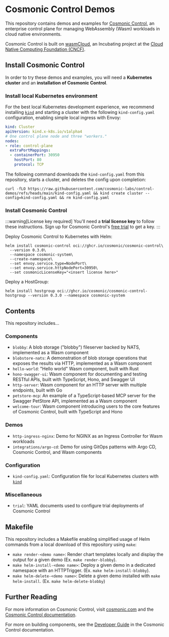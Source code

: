 # Cosmonic Control Demos

This repository contains demos and examples for [Cosmonic Control](https://cosmonic.com/), an enterprise control plane for managing WebAssembly (Wasm) workloads in cloud native environments.

Cosmonic Control is built on [wasmCloud](https://wasmcloud.com/), an Incubating project at the [Cloud Native Computing Foundation (CNCF)](https://www.cncf.io/).

## Install Cosmonic Control

In order to try these demos and examples, you will need a **Kubernetes cluster** and an **installation of Cosmonic Control**.

### Install local Kubernetes environment

For the best local Kubernetes development experience, we recommend installing [`kind`](https://kind.sigs.k8s.io/) and starting a cluster with the following `kind-config.yaml` configuration, enabling simple local ingress with Envoy:

```yaml
kind: Cluster
apiVersion: kind.x-k8s.io/v1alpha4
# One control plane node and three "workers."
nodes:
- role: control-plane
  extraPortMappings:
  - containerPort: 30950
    hostPort: 80
    protocol: TCP
```

The following command downloads the `kind-config.yaml` from this repository, starts a cluster, and deletes the config upon completion:

```shell
curl -fLO https://raw.githubusercontent.com/cosmonic-labs/control-demos/refs/heads/main/kind-config.yaml && kind create cluster --config=kind-config.yaml && rm kind-config.yaml
```

### Install Cosmonic Control

:::warning[License key required]
You'll need a **trial license key** to follow these instructions. Sign up for Cosmonic Control's [free trial](https://cosmonic.com/trial) to get a key.
:::

Deploy Cosmonic Control to Kubernetes with Helm:

```shell
helm install cosmonic-control oci://ghcr.io/cosmonic/cosmonic-control\
  --version 0.3.0\
  --namespace cosmonic-system\
  --create-namespace\
  --set envoy.service.type=NodePort\
  --set envoy.service.httpNodePort=30950\
  --set cosmonicLicenseKey="<insert license here>"
```

Deploy a HostGroup:

```shell
helm install hostgroup oci://ghcr.io/cosmonic/cosmonic-control-hostgroup --version 0.3.0 --namespace cosmonic-system
```

## Contents

This repository includes...

### Components

- `blobby`: A blob storage ("blobby") fileserver backed by NATS, implemented as a Wasm component
- `blobstore-nats`: A demonstration of blob storage operations that exposes the results via HTTP, implemented as a Wasm component
- `hello-world`: "Hello world" Wasm component, built with Rust
- `hono-swagger-ui`: Wasm component for documenting and testing RESTful APIs, built with TypeScript, Hono, and Swagger UI
- `http-server`: Wasm component for an HTTP server with multiple endpoints, built with Go
- `petstore-mcp`: An example of a TypeScript-based MCP server for the Swagger PetStore API, implemented as a Wasm component 
- `welcome-tour`: Wasm component introducing users to the core features of Cosmonic Control, built with TypeScript and Hono

### Demos

- `http-ingress-nginx`: Demo for NGINX as an Ingress Controller for Wasm workloads
- `integrations/argo-cd`: Demo for using GitOps patterns with Argo CD, Cosmonic Control, and Wasm components

### Configuration

- `kind-config.yaml`: Configuration file for local Kubernetes clusters with [`kind`](https://kind.sigs.k8s.io/)

### Miscellaneous

- `trial`: YAML documents used to configure trial deployments of Cosmonic Control

## Makefile

This repository includes a Makefile enabling simplified usage of Helm commands from a local download of this repository using `make`:

* `make render-<demo name>`: Render chart templates locally and display the output for a given demo (Ex. `make render-blobby`).
* `make helm-install-<demo name>`: Deploy a given demo in a dedicated namespace with an HTTPTrigger. (Ex. `make helm-install-blobby`).
* `make helm-delete-<demo name>`: Delete a given demo installed with `make helm-install`. (Ex. `make helm-delete-blobby`)

## Further Reading

For more information on Cosmonic Control, visit [cosmonic.com](https://cosmonic.com/) and the [Cosmonic Control documentation](https://cosmonic.com/docs/).

For more on building components, see the [Developer Guide](https://cosmonic.com/docs/developer-guide/developing-webassembly-components) in the Cosmonic Control documentation. 